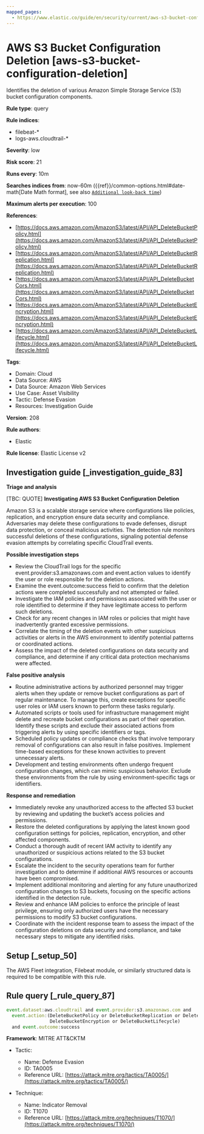 ```yaml
---
mapped_pages:
  - https://www.elastic.co/guide/en/security/current/aws-s3-bucket-configuration-deletion.html
---
```


# AWS S3 Bucket Configuration Deletion [aws-s3-bucket-configuration-deletion]

Identifies the deletion of various Amazon Simple Storage Service (S3) bucket configuration components.

**Rule type**: query

**Rule indices**:

* filebeat-*
* logs-aws.cloudtrail-*

**Severity**: low

**Risk score**: 21

**Runs every**: 10m

**Searches indices from**: now-60m ({{ref}}/common-options.html#date-math[Date Math format], see also [`Additional look-back time`](docs-content://solutions/security/detect-and-alert/create-detection-rule.md#rule-schedule))

**Maximum alerts per execution**: 100

**References**:

* [https://docs.aws.amazon.com/AmazonS3/latest/API/API_DeleteBucketPolicy.html](https://docs.aws.amazon.com/AmazonS3/latest/API/API_DeleteBucketPolicy.html)
* [https://docs.aws.amazon.com/AmazonS3/latest/API/API_DeleteBucketReplication.html](https://docs.aws.amazon.com/AmazonS3/latest/API/API_DeleteBucketReplication.html)
* [https://docs.aws.amazon.com/AmazonS3/latest/API/API_DeleteBucketCors.html](https://docs.aws.amazon.com/AmazonS3/latest/API/API_DeleteBucketCors.html)
* [https://docs.aws.amazon.com/AmazonS3/latest/API/API_DeleteBucketEncryption.html](https://docs.aws.amazon.com/AmazonS3/latest/API/API_DeleteBucketEncryption.html)
* [https://docs.aws.amazon.com/AmazonS3/latest/API/API_DeleteBucketLifecycle.html](https://docs.aws.amazon.com/AmazonS3/latest/API/API_DeleteBucketLifecycle.html)

**Tags**:

* Domain: Cloud
* Data Source: AWS
* Data Source: Amazon Web Services
* Use Case: Asset Visibility
* Tactic: Defense Evasion
* Resources: Investigation Guide

**Version**: 208

**Rule authors**:

* Elastic

**Rule license**: Elastic License v2

## Investigation guide [_investigation_guide_83]

**Triage and analysis**

[TBC: QUOTE]
**Investigating AWS S3 Bucket Configuration Deletion**

Amazon S3 is a scalable storage service where configurations like policies, replication, and encryption ensure data security and compliance. Adversaries may delete these configurations to evade defenses, disrupt data protection, or conceal malicious activities. The detection rule monitors successful deletions of these configurations, signaling potential defense evasion attempts by correlating specific CloudTrail events.

**Possible investigation steps**

* Review the CloudTrail logs for the specific event.provider:s3.amazonaws.com and event.action values to identify the user or role responsible for the deletion actions.
* Examine the event.outcome:success field to confirm that the deletion actions were completed successfully and not attempted or failed.
* Investigate the IAM policies and permissions associated with the user or role identified to determine if they have legitimate access to perform such deletions.
* Check for any recent changes in IAM roles or policies that might have inadvertently granted excessive permissions.
* Correlate the timing of the deletion events with other suspicious activities or alerts in the AWS environment to identify potential patterns or coordinated actions.
* Assess the impact of the deleted configurations on data security and compliance, and determine if any critical data protection mechanisms were affected.

**False positive analysis**

* Routine administrative actions by authorized personnel may trigger alerts when they update or remove bucket configurations as part of regular maintenance. To manage this, create exceptions for specific user roles or IAM users known to perform these tasks regularly.
* Automated scripts or tools used for infrastructure management might delete and recreate bucket configurations as part of their operation. Identify these scripts and exclude their associated actions from triggering alerts by using specific identifiers or tags.
* Scheduled policy updates or compliance checks that involve temporary removal of configurations can also result in false positives. Implement time-based exceptions for these known activities to prevent unnecessary alerts.
* Development and testing environments often undergo frequent configuration changes, which can mimic suspicious behavior. Exclude these environments from the rule by using environment-specific tags or identifiers.

**Response and remediation**

* Immediately revoke any unauthorized access to the affected S3 bucket by reviewing and updating the bucket’s access policies and permissions.
* Restore the deleted configurations by applying the latest known good configuration settings for policies, replication, encryption, and other affected components.
* Conduct a thorough audit of recent IAM activity to identify any unauthorized or suspicious actions related to the S3 bucket configurations.
* Escalate the incident to the security operations team for further investigation and to determine if additional AWS resources or accounts have been compromised.
* Implement additional monitoring and alerting for any future unauthorized configuration changes to S3 buckets, focusing on the specific actions identified in the detection rule.
* Review and enhance IAM policies to enforce the principle of least privilege, ensuring only authorized users have the necessary permissions to modify S3 bucket configurations.
* Coordinate with the incident response team to assess the impact of the configuration deletions on data security and compliance, and take necessary steps to mitigate any identified risks.


## Setup [_setup_50]

The AWS Fleet integration, Filebeat module, or similarly structured data is required to be compatible with this rule.


## Rule query [_rule_query_87]

```js
event.dataset:aws.cloudtrail and event.provider:s3.amazonaws.com and
  event.action:(DeleteBucketPolicy or DeleteBucketReplication or DeleteBucketCors or
                DeleteBucketEncryption or DeleteBucketLifecycle)
  and event.outcome:success
```

**Framework**: MITRE ATT&CKTM

* Tactic:

    * Name: Defense Evasion
    * ID: TA0005
    * Reference URL: [https://attack.mitre.org/tactics/TA0005/](https://attack.mitre.org/tactics/TA0005/)

* Technique:

    * Name: Indicator Removal
    * ID: T1070
    * Reference URL: [https://attack.mitre.org/techniques/T1070/](https://attack.mitre.org/techniques/T1070/)



